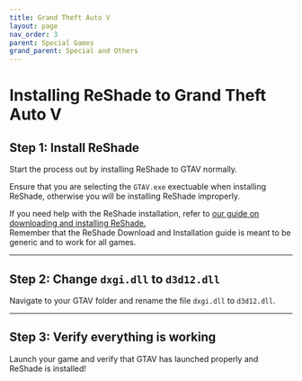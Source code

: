 ```yaml
---
title: Grand Theft Auto V
layout: page
nav_order: 3
parent: Special Games
grand_parent: Special and Others
---
```


# Installing ReShade to Grand Theft Auto V

## **Step 1:** Install ReShade

Start the process out by installing ReShade to GTAV normally.

Ensure that you are selecting the `GTAV.exe` exectuable when installing ReShade, otherwise you will be installing ReShade improperly.

If you need help with the ReShade installation, refer to [our guide on downloading and installing ReShade.](https://guides.martysmods.com/docs/basic-reshade-guides/downloading-and-installing-reshade/)<br>Remember that the ReShade Download and Installation guide is meant to be generic and to work for all games.

---

## **Step 2:** Change `dxgi.dll` to `d3d12.dll`

Navigate to your GTAV folder and rename the file `dxgi.dll` to `d3d12.dll`.

---

## **Step 3:** Verify everything is working

Launch your game and verify that GTAV has launched properly and ReShade is installed!